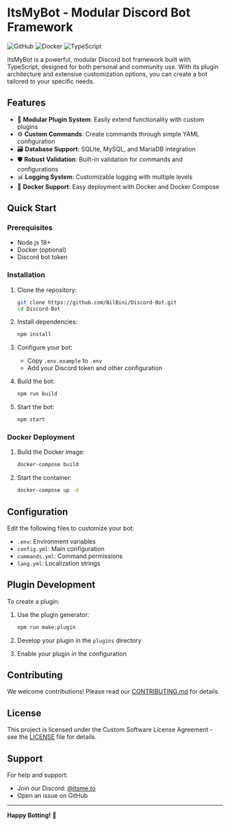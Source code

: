 # ItsMyBot - Modular Discord Bot Framework

![GitHub](https://img.shields.io/github/license/BilBini/Discord-Bot)
![Docker](https://img.shields.io/badge/Docker-supported-blue)
![TypeScript](https://img.shields.io/badge/TypeScript-4.9.5-blue)

ItsMyBot is a powerful, modular Discord bot framework built with TypeScript, designed for both personal and community use. With its plugin architecture and extensive customization options, you can create a bot tailored to your specific needs.

## Features

- 🧩 **Modular Plugin System**: Easily extend functionality with custom plugins
- ⚙️ **Custom Commands**: Create commands through simple YAML configuration
- 🗃️ **Database Support**: SQLite, MySQL, and MariaDB integration
- 🛡️ **Robust Validation**: Built-in validation for commands and configurations
- 📊 **Logging System**: Customizable logging with multiple levels
- 🐳 **Docker Support**: Easy deployment with Docker and Docker Compose

## Quick Start

### Prerequisites
- Node.js 18+
- Docker (optional)
- Discord bot token

### Installation

1. Clone the repository:
   ```bash
   git clone https://github.com/BilBini/Discord-Bot.git
   cd Discord-Bot
   ```

2. Install dependencies:
   ```bash
   npm install
   ```

3. Configure your bot:
   - Copy `.env.example` to `.env`
   - Add your Discord token and other configuration

4. Build the bot:
   ```bash
   npm run build
   ```

5. Start the bot:
   ```bash
   npm start
   ```

### Docker Deployment

1. Build the Docker image:
   ```bash
   docker-compose build
   ```

2. Start the container:
   ```bash
   docker-compose up -d
   ```

## Configuration

Edit the following files to customize your bot:

- `.env`: Environment variables
- `config.yml`: Main configuration
- `commands.yml`: Command permissions
- `lang.yml`: Localization strings

## Plugin Development

To create a plugin:

1. Use the plugin generator:
   ```bash
   npm run make:plugin
   ```

2. Develop your plugin in the `plugins` directory

3. Enable your plugin in the configuration

## Contributing

We welcome contributions! Please read our [CONTRIBUTING.md](CONTRIBUTING.md) for details.

## License

This project is licensed under the Custom Software License Agreement - see the [LICENSE](LICENSE) file for details.

## Support

For help and support:
- Join our Discord: [@itsme.to](https://discord.gg/itsme)
- Open an issue on GitHub

---

**Happy Botting!** 🤖 